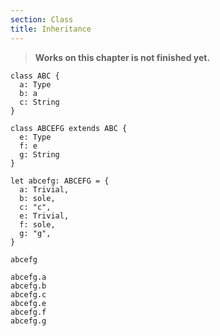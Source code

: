 ```yaml
---
section: Class
title: Inheritance
---
```


> **Works on this chapter is not finished yet.**

``` cicada
class ABC {
  a: Type
  b: a
  c: String
}

class ABCEFG extends ABC {
  e: Type
  f: e
  g: String
}

let abcefg: ABCEFG = {
  a: Trivial,
  b: sole,
  c: "c",
  e: Trivial,
  f: sole,
  g: "g",
}

abcefg

abcefg.a
abcefg.b
abcefg.c
abcefg.e
abcefg.f
abcefg.g
```
